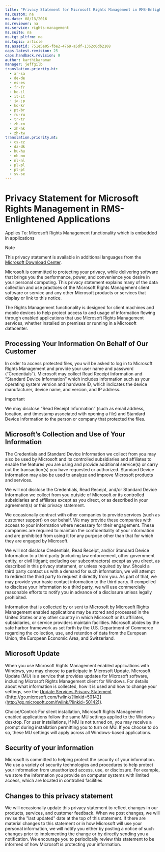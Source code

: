 ```yaml
---
title: "Privacy Statement for Microsoft Rights Management in RMS-Enlightened Applications"
ms.custom: na
ms.date: 08/18/2016
ms.reviewer: na
ms.service: rights-management
ms.suite: na
ms.tgt_pltfrm: na
ms.topic: article
ms.assetid: 751e5e05-fbe2-4769-a5df-1362c0db2108
caps.latest.revision: 25
caps.handback.revision: 0
author: karthikaraman
manager: jeffgilb
translation.priority.ht: 
  - ar-sa
  - de-de
  - es-es
  - fr-fr
  - he-il
  - it-it
  - ja-jp
  - ko-kr
  - pt-br
  - ru-ru
  - tr-tr
  - zh-cn
  - zh-hk
  - zh-tw
translation.priority.mt: 
  - cs-cz
  - da-dk
  - hu-hu
  - nb-no
  - nl-nl
  - pl-pl
  - pt-pt
  - sv-se
---
```

# Privacy Statement for Microsoft Rights Management in RMS-Enlightened Applications
Applies To: Microsoft Rights Management functionality which is embedded in applications

> [!NOTE]
> This privacy statement is available in additional languages from the [Microsoft Download Center](http://www.microsoft.com/download/details.aspx?id=41668).

Microsoft is committed to protecting your privacy, while delivering software that brings you the performance, power, and convenience you desire in your personal computing. This privacy statement explains many of the data collection and use practices of the Microsoft Rights Management client software or service and any other Microsoft products or services that display or link to this notice.

The Rights Management functionality is designed for client machines and mobile devices to help protect access to and usage of information flowing through enabled applications that use Microsoft Rights Management services, whether installed on premises or running in a Microsoft datacenter.

## Processing Your Information On Behalf of Our Customer
In order to access protected files, you will be asked to log in to Microsoft Rights Management and provide your user name and password (“Credentials”). Microsoft may collect Read Receipt Information and “Standard Device Information” which includes information such as your operating system version and hardware ID, which indicates the device manufacturer, device name, and version, and IP address.

> [!IMPORTANT]
> We may disclose “Read Receipt Information” (such as email address, location, and timestamp associated with opening a file) and Standard Device Information to the person or company that protected the files.

## Microsoft’s Collection and Use of Your Information
The Credentials and Standard Device Information we collect from you may also be used by Microsoft and its controlled subsidiaries and affiliates to enable the features you are using and provide additional service(s) or carry out the transaction(s) you have requested or authorized. Standard Device Information may also be used to analyze and improve Microsoft products and services.

We will not disclose the Credentials, Read Receipt, and/or Standard Device Information we collect from you outside of Microsoft or its controlled subsidiaries and affiliates except as you direct, or as described in your agreement(s) or this privacy statement.

We occasionally contract with other companies to provide services (such as customer support) on our behalf. We may provide these companies with access to your information where necessary for their engagement. These companies are required to maintain the confidentiality of your information and are prohibited from using it for any purpose other than that for which they are engaged by Microsoft.

We will not disclose Credentials, Read Receipt, and/or Standard Device Information to a third party (including law enforcement, other government entity, or civil litigant; excluding our subcontractors) except as you direct, as described in this privacy statement, or unless required by law. Should a third party contact us with a demand for such information, we will attempt to redirect the third party to request it directly from you. As part of that, we may provide your basic contact information to the third party. If compelled to disclose your information to a third party, we will use commercially reasonable efforts to notify you in advance of a disclosure unless legally prohibited.

Information that is collected by or sent to Microsoft by Microsoft Rights Management enabled applications may be stored and processed in the United States or any other country in which Microsoft or its affiliates, subsidiaries, or service providers maintain facilities. Microsoft abides by the safe harbor framework as set forth by the U.S. Department of Commerce regarding the collection, use, and retention of data from the European Union, the European Economic Area, and Switzerland.

## Microsoft Update
When you use Microsoft Rights Management enabled applications with Windows, you may choose to participate in Microsoft Update. Microsoft Update (MU) is a service that provides updates for Microsoft software, including Microsoft Rights Management client for Windows. For details about what information is collected, how it is used and how to change your settings, see the [Update Services Privacy Statement](http://go.microsoft.com/fwlink/?linkid=50142) ([http://go.microsoft.com/fwlink/?linkid=50142](http://go.microsoft.com/fwlink/?linkid=50142)).

Choice/Control: For silent installation, Microsoft Rights Management enabled applications follow the same MU settings applied to the Windows desktop. For user installations, if MU is not turned on, you may receive a prompt during installation permitting you to turn on MU. If you choose to do so, these MU settings will apply across all Windows-based applications.

## Security of your information
Microsoft is committed to helping protect the security of your information. We use a variety of security technologies and procedures to help protect your information from unauthorized access, use, or disclosure. For example, we store the information you provide on computer systems with limited access, which are located in controlled facilities.

## Changes to this privacy statement
We will occasionally update this privacy statement to reflect changes in our products, services, and customer feedback. When we post changes, we will revise the "last updated" date at the top of this statement. If there are material changes to this statement or in how Microsoft will use your personal information, we will notify you either by posting a notice of such changes prior to implementing the change or by directly sending you a notification. We encourage you to periodically review this statement to be informed of how Microsoft is protecting your information.

